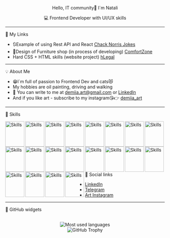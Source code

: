 
<p align="center" font-size='32px'> Hello, IT community👋 I`m Natali</p>
 
<p align="center" font-size='24px'>💻 Frontend Developer with UI/UX skills</p>
<hr>

 📲 My Links

- 🔃Example of using Rest API and React [Chack Norris Jokes](https://demiiaart.github.io/chack_norris_jokes_react/)
- 🎨Design of Furniture shop (in process of developing) [ComfortZone](https://www.figma.com/proto/g8fz1SBebn1uRbPcbvx8ZS/Comfort-zone?page-id=0%3A1&type=design&node-id=1-2&viewport=220%2C253%2C0.24&t=GpgyAQUp6Ef6oWS2-1&scaling=scale-down&starting-point-node-id=1%3A2&show-proto-sidebar=1&mode=design)
- Hard CSS + HTML skills (website project) [hLegal](https://demiiaart.github.io/FinalProjectBaseCSS/)
<hr>

 💡 About Me
 
- 😁I`m full of passion to Frontend Dev and cats😻
- My hobbies are oil painting, driving and walking
- 💌 You can write to me at demiia.art@gmail.com or [LinkedIn](https://www.linkedin.com/in/nataliia-demianenko-developer/)
- And if you like art - subscribe to my instagram😘👉 [demiia_art](https://www.instagram.com/demiia_art/)
<hr>

 🔨 Skills
 <div>
<img src="https://cdn.jsdelivr.net/gh/devicons/devicon/icons/html5/html5-original.svg" alt="Skills" align="left" width="60" height="80"/>  
<img src="https://cdn.jsdelivr.net/gh/devicons/devicon/icons/css3/css3-original.svg" alt="Skills" align="left" width="60" height="80"/>  
<img src="https://cdn.jsdelivr.net/gh/devicons/devicon/icons/sass/sass-original.svg" alt="Skills" align="left" width="60" height="80"/>  
<img src="https://cdn.jsdelivr.net/gh/devicons/devicon/icons/bootstrap/bootstrap-original.svg" alt="Skills" align="left" width="60" height="80"/>  
<img src="https://cdn.jsdelivr.net/gh/devicons/devicon/icons/materialui/materialui-original.svg" alt="Skills" align="left" width="60" height="80"/>  
<img src="https://cdn.jsdelivr.net/gh/devicons/devicon/icons/javascript/javascript-original.svg" alt="Skills" align="left" width="60" height="80"/>  
<img src="https://cdn.jsdelivr.net/gh/devicons/devicon/icons/typescript/typescript-original.svg" alt="Skills" align="left" width="60" height="80"/>  
<img src="https://cdn.jsdelivr.net/gh/devicons/devicon/icons/react/react-original.svg" alt="Skills" align="left" width="60" height="80"/>  
<img src="https://cdn.jsdelivr.net/gh/devicons/devicon/icons/redux/redux-original.svg" alt="Skills" align="left" width="60" height="80"/>  
<img src="https://cdn.jsdelivr.net/gh/devicons/devicon/icons/nextjs/nextjs-original.svg" alt="Skills" align="left" width="60" height="80"/>  
<img src="https://cdn.jsdelivr.net/gh/devicons/devicon/icons/webpack/webpack-original.svg" alt="Skills" align="left" width="60" height="80"/>  
<img src="https://cdn.jsdelivr.net/gh/devicons/devicon/icons/babel/babel-original.svg" alt="Skills" align="left" width="60" height="80"/>  
<img src="https://cdn.jsdelivr.net/gh/devicons/devicon/icons/photoshop/photoshop-plain.svg" alt="Skills" align="left" width="60" height="80"/>  
<img src="https://cdn.jsdelivr.net/gh/devicons/devicon/icons/figma/figma-original.svg" alt="Skills" align="left" width="60" height="80"/>  
<img src="https://cdn.jsdelivr.net/gh/devicons/devicon/icons/canva/canva-original.svg" alt="Skills" align="left" width="60" height="80"/>  
<img src="https://cdn.jsdelivr.net/gh/devicons/devicon/icons/illustrator/illustrator-plain.svg" alt="Skills" align="left" width="60" height="80"/>  
<img src="https://cdn.jsdelivr.net/gh/devicons/devicon/icons/vscode/vscode-original.svg" alt="Skills" align="left" width="60" height="80"/>  
<img src="https://cdn.jsdelivr.net/gh/devicons/devicon/icons/git/git-original.svg" alt="Skills" align="left" width="60" height="80"/>  
<img src="https://cdn.jsdelivr.net/gh/devicons/devicon/icons/github/github-original.svg" alt="Skills" align="left" width="60" height="80"/>  
<img src="https://cdn.jsdelivr.net/gh/devicons/devicon/icons/gitlab/gitlab-original.svg" alt="Skills" align="left" width="60" height="80"/> 
</div>
<br><br><br><br><br><br>
<hr>

 📰 Social links
 - [LinkedIn](https://www.linkedin.com/in/nataliia-demianenko-developer/)
 - [Telegram](https://t.me/nataliya_demianenko)
 - [Art Instagram](https://www.instagram.com/demiia_art/)
<hr>

 👾 GitHub widgets
 <div align="center">
 <br>
 <img src="https://github-readme-stats.vercel.app/api/top-langs?username=DemiiaArt&show_icons=true&locale=en&layout=compact" alt="Most used languages"/>
  <br>
 <img src="https://github-profile-trophy.vercel.app/?username=DemiiaArt" alt="GitHub Trophy"/>
 </div>


